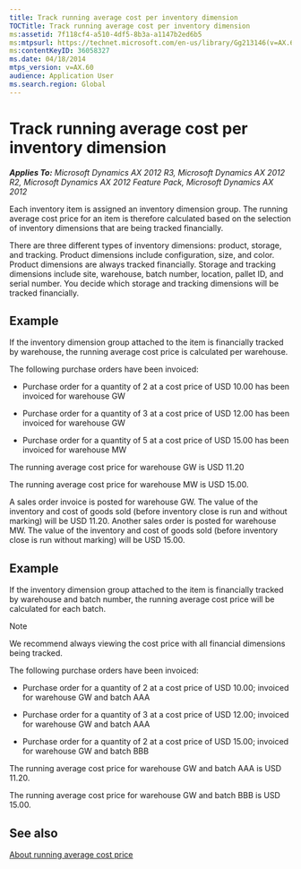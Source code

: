 ```yaml
---
title: Track running average cost per inventory dimension
TOCTitle: Track running average cost per inventory dimension
ms:assetid: 7f118cf4-a510-4df5-8b3a-a1147b2ed6b5
ms:mtpsurl: https://technet.microsoft.com/en-us/library/Gg213146(v=AX.60)
ms:contentKeyID: 36058327
ms.date: 04/18/2014
mtps_version: v=AX.60
audience: Application User
ms.search.region: Global
---
```


# Track running average cost per inventory dimension 


_**Applies To:** Microsoft Dynamics AX 2012 R3, Microsoft Dynamics AX 2012 R2, Microsoft Dynamics AX 2012 Feature Pack, Microsoft Dynamics AX 2012_

Each inventory item is assigned an inventory dimension group. The running average cost price for an item is therefore calculated based on the selection of inventory dimensions that are being tracked financially.

There are three different types of inventory dimensions: product, storage, and tracking. Product dimensions include configuration, size, and color. Product dimensions are always tracked financially. Storage and tracking dimensions include site, warehouse, batch number, location, pallet ID, and serial number. You decide which storage and tracking dimensions will be tracked financially.

## Example

If the inventory dimension group attached to the item is financially tracked by warehouse, the running average cost price is calculated per warehouse.

The following purchase orders have been invoiced:

  - Purchase order for a quantity of 2 at a cost price of USD 10.00 has been invoiced for warehouse GW

  - Purchase order for a quantity of 3 at a cost price of USD 12.00 has been invoiced for warehouse GW

  - Purchase order for a quantity of 5 at a cost price of USD 15.00 has been invoiced for warehouse MW

The running average cost price for warehouse GW is USD 11.20

The running average cost price for warehouse MW is USD 15.00.

A sales order invoice is posted for warehouse GW. The value of the inventory and cost of goods sold (before inventory close is run and without marking) will be USD 11.20. Another sales order is posted for warehouse MW. The value of the inventory and cost of goods sold (before inventory close is run without marking) will be USD 15.00.

## Example

If the inventory dimension group attached to the item is financially tracked by warehouse and batch number, the running average cost price will be calculated for each batch.


> [!NOTE]
> <P>We recommend always viewing the cost price with all financial dimensions being tracked.</P>



The following purchase orders have been invoiced:

  - Purchase order for a quantity of 2 at a cost price of USD 10.00; invoiced for warehouse GW and batch AAA

  - Purchase order for a quantity of 3 at a cost price of USD 12.00; invoiced for warehouse GW and batch AAA

  - Purchase order for a quantity of 2 at a cost price of USD 15.00; invoiced for warehouse GW and batch BBB

The running average cost price for warehouse GW and batch AAA is USD 11.20.

The running average cost price for warehouse GW and batch BBB is USD 15.00.

## See also

[About running average cost price](about-running-average-cost-price.md)

  


